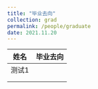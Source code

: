 ```yaml
---
title: "毕业去向"
collection: grad
permalink: /people/graduate
date: 2021.11.20
---
```


| 姓名 | 毕业去向 |
| - | - |
| 测试1 |   |
|   |   |
|   |   |
